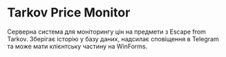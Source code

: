 # Tarkov Price Monitor

Серверна система для моніторингу цін на предмети з Escape from Tarkov.
Зберігає історію у базу даних, надсилає сповіщення в Telegram та може мати клієнтську частину на WinForms.